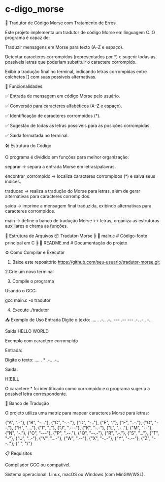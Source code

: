 # c-digo_morse

🔡 Tradutor de Código Morse com Tratamento de Erros

Este projeto implementa um tradutor de código Morse em linguagem C.
O programa é capaz de:

Traduzir mensagens em Morse para texto (A–Z e espaço).

Detectar caracteres corrompidos (representados por *) e sugerir todas as possíveis letras que poderiam substituir o caractere corrompido.

Exibir a tradução final no terminal, indicando letras corrompidas entre colchetes [] com suas possíveis alternativas.

📌 Funcionalidades

✅ Entrada de mensagem em código Morse pelo usuário.

✅ Conversão para caracteres alfabéticos (A–Z e espaço).

✅ Identificação de caracteres corrompidos (*).

✅ Sugestão de todas as letras possíveis para as posições corrompidas.

✅ Saída formatada no terminal.

🛠️ Estrutura do Código

O programa é dividido em funções para melhor organização:

separar → separa a entrada Morse em letras/palavras.

encontrar_corrompido → localiza caracteres corrompidos (*) e salva seus índices.

traducao → realiza a tradução do Morse para letras, além de gerar alternativas para caracteres corrompidos.

saida → imprime a mensagem final traduzida, exibindo alternativas para caracteres corrompidos.

main → define o banco de tradução Morse ↔ letras, organiza as estruturas auxiliares e chama as funções.

📂 Estrutura de Arquivos
📦 Tradutor-Morse
 ┣ 📜 main.c         # Código-fonte principal em C
  ┣ 📜 README.md      # Documentação do projeto

  ⚙️ Como Compilar e Executar
  1. Baixe este repositório
  https://github.com/seu-usuario/tradutor-morse.git

  2.Crie um novo terminal

  3. Compile o programa

  Usando o GCC:

  gcc main.c -o tradutor

  4. Execute
  ./tradutor

  📥 Exemplo de Uso
  Entrada
  Digite o texto: .... . .-.. .-.. ---  .-- --- .-. .-.. -..

  Saída
  HELLO WORLD

  Exemplo com caractere corrompido

  Entrada:

  Digite o texto: .... . * .-.. .-..


  Saída:

  H[E]LL


  O caractere * foi identificado como corrompido e o programa sugeriu a possível letra correspondente.

  🧩 Banco de Tradução

  O projeto utiliza uma matriz para mapear caracteres Morse para letras:

  {"A", ".-"},   {"B", "-..."}, {"C", "-.-."}, {"D", "-.."},
  {"E", "."},    {"F", "..-."}, {"G", "--."},  {"H", "...."},
  {"I", ".."},   {"J", ".---"}, {"K", "-.-"},  {"L", ".-.."},
  {"M", "--"},   {"N", "-."},   {"O", "---"},  {"P", ".--."},
  {"Q", "--.-"}, {"R", ".-."},  {"S", "..."},  {"T", "-"},
  {"U", "..-"},  {"V", "...-"}, {"W", ".--"},  {"X", "-..-"},
  {"Y", "-.--"}, {"Z", "--.."}, {" ", "/"}

  📋 Requisitos

  Compilador GCC ou compatível.

  Sistema operacional: Linux, macOS ou Windows (com MinGW/WSL).